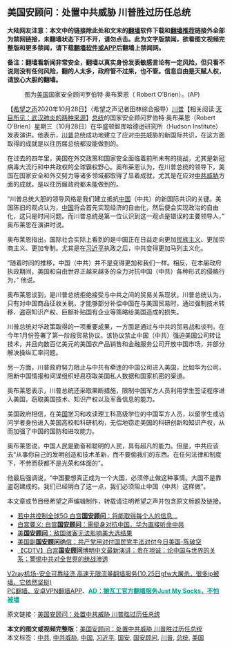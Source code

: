  <h2>美国安顾问：处置中共威胁 川普胜过历任总统</h2> <p class="notice"><b>大陆网友注意：本文中的链接除此处和文末的<a href="https://github.com/bannedbook/fanqiang" >翻墙</a>软件下载和<a href="https://github.com/killgcd/justmysocks/blob/master/README.md">翻墙推荐</a>链接外全部为禁网链接，未翻墙状态下打不开，请勿点击。此为文字版禁闻，欲看图文视频完整版和更多禁闻，请下载<a href="https://github.com/bannedbook/fanqiang">翻墙软件或APP</a>后翻墙上禁闻网。</p><p>备注：翻墙看新闻非常安全，翻墙以真实身份发表敏感言论有一定风险，但只看不说则没有任何风险，翻的人太多，政府管不过来，也不管。信息自由是天赋人权，请放心大胆的翻墙。</b></p>  <div class="entry"> <figure><figcaption>图为<a href="https://www.bannedbook.org/bnews/tag/%e7%be%8e%e5%9b%bd/" class="st_tag internal_tag" rel="tag" title="标签 美国 下的日志">美国</a>国家安全顾问罗伯特·奥布莱恩（ Robert O’Brien）。(AP)</figcaption></figure> <p>【<span class='wp_keywordlink_affiliate'><a href="https://www.soundofhope.org" title="希望之声" target="_blank">希望之声</a></span>2020年10月28日】（希望之声记者田林综合报导）<span class='wp_keywordlink'><a href="https://www.bannedbook.org/bnews/comments/20200816/1381118.html" title="天目所见：川普将再赢总统大选 共和党掌参众两院" target="_blank">川普</a></span>【相关阅读:<a href='https://www.bannedbook.org/bnews/comments/20200816/1381123.html' target='_blank'>天目所见：武汉肺炎的两种来源</a>】<a href="https://www.bannedbook.org/bnews/tag/%e6%80%bb%e7%bb%9f/" class="st_tag internal_tag" rel="tag" title="标签 总统 下的日志">总统</a>的国家安全顾问罗伯特·奥布莱恩（Robert O’Brien）星期三（10月28日）在华盛顿智库哈德逊研究所（Hudson Institute）发表演讲。他表示，<a href="https://www.bannedbook.org/bnews/tag/%e5%b7%9d%e6%99%ae/" class="st_tag internal_tag" rel="tag" title="标签 川普 下的日志">川普</a>总统成功地建立了应对<a href="https://www.bannedbook.org/bnews/tag/%e4%b8%ad%e5%85%b1/" class="st_tag internal_tag" rel="tag" title="标签 中共 下的日志">中共</a>威胁的新国际共识，在这方面取得的成就是以往历届总统都没能做到的。</p> <p>在过去的四年里，美国在外交政策和国家安全面临着前所未有的挑战，尤其是新冠病毒大流行和中共政权的全球霸权野心。奥布莱恩认为，在川普总统的领导下，美国在国家安全和外交努力等诸多领域都取得了显着成就，尤其是在应对<a href="https://www.bannedbook.org/bnews/tag/%E4%B8%AD%E5%85%B1%E5%A8%81%E8%83%81/" class="st_tag internal_tag" rel="tag" title="标签 中共威胁 下的日志">中共威胁</a>方面的成就，是以往历届政府都未能做到的。</p> <p>“川普总统大胆的领导风格是我们建立抵抗<span class='wp_keywordlink_affiliate'><a href="https://www.bannedbook.org/" title="中国" target="_blank">中国</a></span>（中共）的新国际共识的关键。美国陈旧的观点认为，<a href="https://www.bannedbook.org/bnews/tag/%E4%B8%AD%E5%9B%BD/" class="st_tag internal_tag" rel="tag" title="标签 中国 下的日志">中国</a>将会首先实现经济的自由化，然后便会实现政治的自由化，这只是时间问题。而川普总统是第一位认识到这一观点是错误的主要领导人，” 奥布莱恩在演讲时说。</p>  <p>奥布莱恩指出，国际社会实际上看到的是中国正在日益走向更加<span class='wp_keywordlink'><a href="https://www.bannedbook.org/forum11/topic333.html" title="禁片：民族主义和三座大山" target="_blank">民族主义</a></span>、更加崇商主义、更加专制。尤其是在<a href="https://www.bannedbook.org/bnews/tag/%e4%b9%a0%e8%bf%91%e5%b9%b3/" class="st_tag internal_tag" rel="tag" title="标签 习近平 下的日志">习近平</a>执政之后，中共变得更加马列主义化。</p> <p>“随着时间的推移，中国（中共）并不是变得更加和我们一样。相反，在本届政府执政期间，美国和自由世界正越来越多的全力对抗中国（中共）各种形式的侵略行为，” 他说。</p> <p>奥布莱恩谈到，是川普总统拒绝接受与中共之间的贸易关系现状。川普总统认为，只有对中国商品征收关税，才能够部分补偿中国在与美国贸易时，通过强制技术转移、盗窃知识产权、巨额补贴国有企业等策略给美国造成的损失。</p>  <p>川普总统对华政策取得的一项重要成果，一方面是通过与中共的贸易战和谈判，在今年1月份签署了第一阶段贸易协议。该协议禁止中国（中共）强迫美国公司转让技术，并且向数百亿美元的美国农产品销售和金融服务公司开放中国市场，并部分解决操纵汇率问题。</p> <p>另一方面，川普政府努力阻止与中共有牵连的中国公司进入美国，比如华为公司，阻断中国情报和间谍组织轻易窃取美国私人数据和国家机密的渠道。</p> <p>奥布莱恩表示，川普总统还采取果断措施，限制中国军方人员利用学生签证程序进入美国，窃取美国技术、知识产权以及军备信息的能力。</p>  <p>美国政府相信，在美<span class='wp_keywordlink'><a href="https://www.bannedbook.org/forum24/" title="国学传统文化禁书" target="_blank">国学</a></span>习和攻读理工科高级学位的中国军方人员，以留学生或访问学者身份进入美国高校和科研机构，无偿地窃走美国的科研创新和知识产权，从而加强了中国的国防和进攻能力。</p> <p>奥布莱恩说，中国人民是勤奋和聪明的人民，具有超凡的能力。但是，中共应该去“从事你自己的发明创造和技术革新，而不要偷我们的东西。在任何法律和制度下，不劳而获都不是光荣和体面的”。</p> <p>他最后强调说，“中国要想真正成为一个大国，必须停止做这种事情。大国不是靠盗窃建成的。我们已经明白了这一点，我们必须阻止中国（中共）这样做”。</p>  <p>本文章或节目经希望之声编辑制作，转载请注明希望之声并包含原文标题及链接。</p> <ul class='op-related-articles' title='相关阅读'> <li><a href='https://www.bannedbook.org/bnews/topimagenews/20201029/1422100.html' target='_blank'>若中共控制全球5G 白宫<b>国安顾问</b>：将能取得每个人的信息...</a></li> <li><a href='https://www.bannedbook.org/bnews/headline/20201029/1421974.html' target='_blank'>白宫要义: 白宫<b>国安顾问</b>：需挺身对抗中国，华为直接听命中共</a></li> <li><a href='https://www.bannedbook.org/bnews/comments/20201027/1420955.html' target='_blank'>美<b>国安顾问</b>：敌国骇客无法影响美大选结果</a></li> <li><a href='https://www.bannedbook.org/bnews/taiwannews/20201026/1420675.html' target='_blank'>美国副<b>国安顾问</b>确信：共产党用对付国民党手法对付今日美国-陈破空</a></li> <li><a href='https://www.bannedbook.org/bnews/baitai/20201024/1419460.html' target='_blank'>【CDTV】白宫<b>国安顾问</b>博明中文最新演讲：贵在坦诚：论中国与世界的关系；警惕中共对全世界的统战渗透</a></li> </ul> <p class="texttj"> <a href="https://www.bannedbook.org/forum23/topic22702.html" target="_blank">V2ray机场-安全可靠经济 高速无限流量翻墙服务(10.25日gfw大屠杀，很多ip被墙，它依然坚挺)</a><br/> <a href="https://github.com/bannedbook/fanqiang/wiki/%E7%A6%81%E9%97%BB%E7%BD%91%E5%AE%89%E5%8D%93%E7%BF%BB%E5%A2%99%E6%96%B0%E9%97%BBAPP" target="_blank">PC翻墙、安卓VPN翻墙APP</a>、<span onclick="window.open('https://github.com/killgcd/justmysocks/blob/master/README.md')" style="font-weight:bold;color:#00A191;cursor:pointer;text-decoration:underline;outline:none">AD：搬瓦工官方翻墙服务Just My Socks，不怕被墙</span></p><p>原文链接：<a class="src_link"  href="https://www.soundofhope.org/post/437047" target="_blank">美国安顾问：处置中共威胁 川普胜过历任总统</a></p><a name='sharetosocial'></a>       <div><b>本文的图文或视频完整版</b>：<a href='https://www.bannedbook.org/bnews/comments/20201029/1422132.html'>美国安顾问：处置中共威胁 川普胜过历任总统</a></div>  </div><!--END ENTRY--> <div class="postfooter"> <div>本文标签：<a href="https://www.bannedbook.org/bnews/tag/%e4%b8%ad%e5%85%b1/" rel="tag">中共</a>, <a href="https://www.bannedbook.org/bnews/tag/%E4%B8%AD%E5%85%B1%E5%A8%81%E8%83%81/" rel="tag">中共威胁</a>, <a href="https://www.bannedbook.org/bnews/tag/%E4%B8%AD%E5%9B%BD/" rel="tag">中国</a>, <a href="https://www.bannedbook.org/bnews/tag/%e4%b9%a0%e8%bf%91%e5%b9%b3/" rel="tag">习近平</a>, <a href="https://www.bannedbook.org/bnews/tag/%E5%9B%BD%E5%AE%89/" rel="tag">国安</a>, <a href="https://www.bannedbook.org/bnews/tag/%E5%9B%BD%E5%AE%89%E9%A1%BE%E9%97%AE/" rel="tag">国安顾问</a>, <a href="https://www.bannedbook.org/bnews/tag/%e5%b7%9d%e6%99%ae/" rel="tag">川普</a>, <a href="https://www.bannedbook.org/bnews/tag/%e6%80%bb%e7%bb%9f/" rel="tag">总统</a>, <a href="https://www.bannedbook.org/bnews/tag/%e7%be%8e%e5%9b%bd/" rel="tag">美国</a></div>  </div><!--END POSTFOOTER--> 